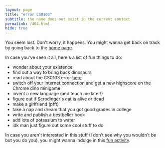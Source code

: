 ```yaml
---
layout: page
title: "error CS0103"
subtitle: the name does not exist in the current context
permalink: /404.html
hide: true
---
```


You seem lost. Don't worry, it happens. You might wanna get back on track by going back to the [home page](https://omprabhu31.github.io/).

In case you've seen it all, here's a list of fun things to do:

* wonder about your existence
* find out a way to bring back dinosaurs
* read about the CS0103 error [here](https://support.unity3d.com/hc/en-us/articles/206139166-What-is-CS0103-#:~:text=CS0103%20is%20caused%20when%20you%20are%20using%20a,name%20%60displayFirstName%27%20does%20not%20exist%20in%20the%20current)
* switch off your internet connection and get a new highscore on the Chrome dino minigame
* invent a new language (and teach me later!)
* figure out if Scrodinger's cat is alive or dead
* make a girlfriend (pfft)
* take a nap and dream that you got good grades in college
* write and publish a bestbeller book
* add lots of potassium to water
* idk man just figure out some cool stuff to do

In case you aren't interested in this stuff (I don't see why you wouldn't be but you do you), you might wanna indulge in this [fun activity]().
